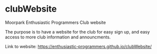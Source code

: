 # clubWebsite
Moorpark Enthusiastic Programmers Club website

The purpose is to have a website for the club for easy sign up, and easy access to more club information and announcments.


Link to website: https://enthusiastic-programmers.github.io/clubWebsite/
